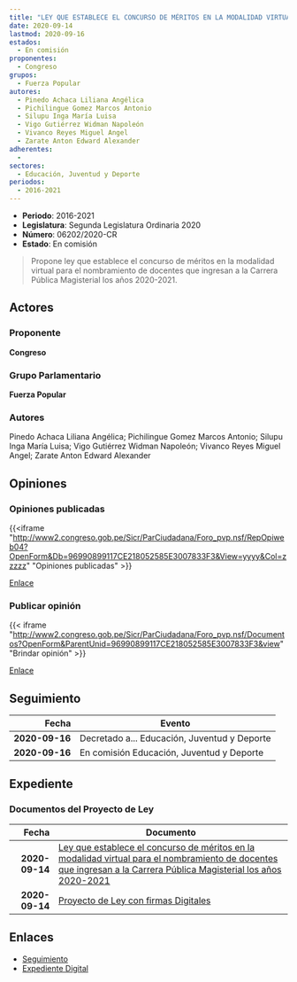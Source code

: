 ```yaml
---
title: "LEY QUE ESTABLECE EL CONCURSO DE MÉRITOS EN LA MODALIDAD VIRTUAL PARA EL NOMBRAMIENTO DE DOCENTES QUE INGRESAN A LA CARRERA PÚBLICA MAGISTERIAL LOS AÑOS 2020-201"
date: 2020-09-14
lastmod: 2020-09-16
estados: 
  - En comisión
proponentes: 
  - Congreso
grupos: 
  - Fuerza Popular
autores: 
  - Pinedo Achaca Liliana Angélica
  - Pichilingue Gomez Marcos Antonio
  - Silupu Inga María Luisa
  - Vigo Gutiérrez Widman Napoleón
  - Vivanco Reyes Miguel Angel
  - Zarate Anton Edward Alexander
adherentes: 
  - 
sectores: 
  - Educación, Juventud y Deporte
periodos: 
  - 2016-2021
---
```


- **Periodo**: 2016-2021
- **Legislatura**: Segunda Legislatura Ordinaria 2020
- **Número**: 06202/2020-CR
- **Estado**: En comisión

> Propone ley que establece el concurso de méritos en la modalidad virtual para el nombramiento de docentes que ingresan a la Carrera Pública Magisterial los años 2020-2021.


## Actores

### Proponente

**Congreso**

### Grupo Parlamentario

**Fuerza Popular**

### Autores

Pinedo Achaca Liliana Angélica; Pichilingue Gomez Marcos Antonio; Silupu Inga María Luisa; Vigo Gutiérrez Widman Napoleón; Vivanco Reyes Miguel Angel; Zarate Anton Edward Alexander


## Opiniones

### Opiniones publicadas

{{<iframe "http://www2.congreso.gob.pe/Sicr/ParCiudadana/Foro_pvp.nsf/RepOpiweb04?OpenForm&Db=96990899117CE218052585E3007833F3&View=yyyy&Col=zzzzz" "Opiniones publicadas" >}}

[Enlace](http://www2.congreso.gob.pe/Sicr/ParCiudadana/Foro_pvp.nsf/RepOpiweb04?OpenForm&Db=96990899117CE218052585E3007833F3&View=yyyy&Col=zzzzz)
### Publicar opinión

{{< iframe "http://www2.congreso.gob.pe/Sicr/ParCiudadana/Foro_pvp.nsf/Documentos?OpenForm&ParentUnid=96990899117CE218052585E3007833F3&view" "Brindar opinión" >}}

[Enlace](http://www2.congreso.gob.pe/Sicr/ParCiudadana/Foro_pvp.nsf/Documentos?OpenForm&ParentUnid=96990899117CE218052585E3007833F3&view)

## Seguimiento

| Fecha | Evento |
|------:|--------|
| **2020-09-16** | Decretado a... Educación, Juventud y Deporte|
| **2020-09-16** | En comisión Educación, Juventud y Deporte|


## Expediente


### Documentos del Proyecto de Ley

| Fecha | Documento |
|------:|--------|
| **2020-09-14** | [Ley que establece el concurso de méritos en la modalidad virtual para el nombramiento de docentes que ingresan a la Carrera Pública Magisterial los años 2020-2021](http://www.leyes.congreso.gob.pe/Documentos/2016_2021/Proyectos_de_Ley_y_de_Resoluciones_Legislativas/PL06202-20200914.pdf) |
| **2020-09-14** | [Proyecto de Ley con firmas Digitales](http://www.leyes.congreso.gob.pe/Documentos/2016_2021/Proyectos_de_Ley_y_de_Resoluciones_Legislativas/Proyectos_Firmas_digitales/PL06202.pdf) |

## Enlaces 

- [Seguimiento](http://www2.congreso.gob.pe/Sicr/TraDocEstProc/CLProLey2016.nsf/f7fff46988ca05b1052578e100829cc7/59648810395f607a052585e40001c07d?OpenDocument)
- [Expediente Digital](http://www2.congreso.gob.pe/Sicr/TraDocEstProc/CLProLey2016.nsf/f7fff46988ca05b1052578e100829cc7/59648810395f607a052585e40001c07d?OpenDocument&Click=05257FB7005EB655.eb71d0cf91d8294e05256cdf006b5706/$Body/0.1C6C)
